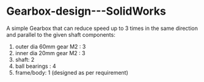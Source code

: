 # Gearbox-design---SolidWorks
A simple Gearbox that can reduce speed up to 3 times in the same direction and parallel to the given shaft
components:
1. outer dia 60mm gear M2 : 3
2. inner dia 20mm gear M2 : 3
3. shaft: 2
4. ball bearings : 4
5. frame/body: 1 (designed as per requirement)
